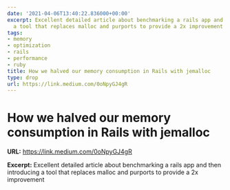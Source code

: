 ```yaml
---
date: '2021-04-06T13:40:22.836000+00:00'
excerpt: Excellent detailed article about benchmarking a rails app and then introducing
  a tool that replaces malloc and purports to provide a 2x improvement
tags:
- memory
- optimization
- rails
- performance
- ruby
title: How we halved our memory consumption in Rails with jemalloc
type: drop
url: https://link.medium.com/0oNpyGJ4gR
---
```


# How we halved our memory consumption in Rails with jemalloc

**URL:** https://link.medium.com/0oNpyGJ4gR

**Excerpt:** Excellent detailed article about benchmarking a rails app and then introducing a tool that replaces malloc and purports to provide a 2x improvement

